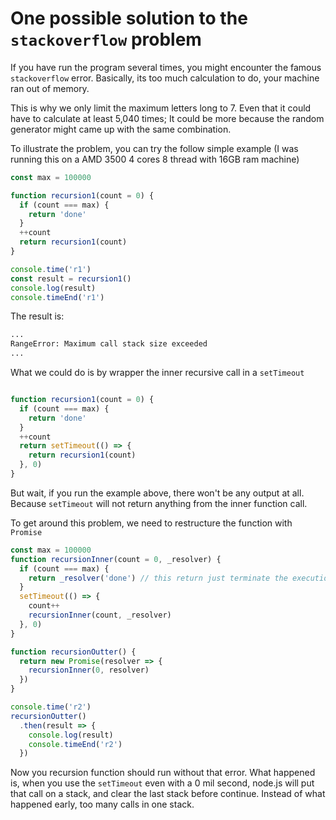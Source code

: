 # One possible solution to the `stackoverflow` problem

If you have run the program several times, you might encounter the famous `stackoverflow` error.
Basically, its too much calculation to do, your machine ran out of memory.

This is why we only limit the maximum letters long to 7.
Even that it could have to calculate at least 5,040 times;
It could be more because the random generator might came up with the same combination.

To illustrate the problem, you can try the follow simple example (I was running this on a AMD 3500 4 cores 8 thread with 16GB ram machine)

```js
const max = 100000

function recursion1(count = 0) {
  if (count === max) {
    return 'done'
  }
  ++count
  return recursion1(count)
}

console.time('r1')
const result = recursion1()
console.log(result)
console.timeEnd('r1')
```

The result is:

```sh
...
RangeError: Maximum call stack size exceeded
...
```

What we could do is by wrapper the inner recursive call in a `setTimeout`

```js

function recursion1(count = 0) {
  if (count === max) {
    return 'done'
  }
  ++count
  return setTimeout(() => {
    return recursion1(count)
  }, 0)
}
```

But wait, if you run the example above, there won't be any output at all.
Because `setTimeout` will not return anything from the inner function call.

To get around this problem, we need to restructure the function with `Promise`

```js
const max = 100000
function recursionInner(count = 0, _resolver) {
  if (count === max) {
    return _resolver('done') // this return just terminate the execution
  }
  setTimeout(() => {
    count++
    recursionInner(count, _resolver)
  }, 0)
}

function recursionOutter() {
  return new Promise(resolver => {
    recursionInner(0, resolver)
  })
}

console.time('r2')
recursionOutter()
  .then(result => {
    console.log(result)
    console.timeEnd('r2')
  })

```

Now you recursion function should run without that error.
What happened is, when you use the `setTimeout` even with a 0 mil second,
node.js will put that call on a stack, and clear the last stack before continue. Instead of what happened early, too many calls in one stack.
